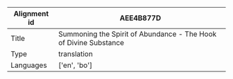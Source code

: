 |Alignment id | AEE4B877D
| --- | --- 
|Title | Summoning the Spirit of Abundance - The Hook of Divine Substance 
|Type | translation
|Languages | ['en', 'bo']